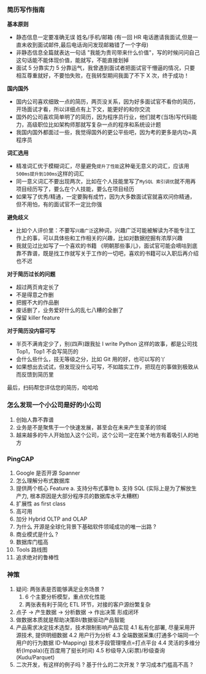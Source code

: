 ### 简历写作指南

__基本原则__
* 静态信息一定要准确无误 姓名/手机/邮箱 (有一回 HR 电话邀请我面试,但是一直未收到面试邮件,最后电话询问发现邮箱错了一个字母)
* 非静态信息全篇就表达一句话 "我能为贵司带来什么价值"，写的时候问问自己这句话能不能体现价值，能就写，不能直接划掉
* 面试 5 分靠实力 5 分靠运气，我曾遇到面试者把面试官干懵逼的情况，只要相互尊重就好，不要怕失败，在我转型期间我面了不下 X 次，终于成功！

__国内国外__
* 国内公司喜欢细致一点的简历，两页没关系，因为好多面试官不看你的简历，开场面试才看，所以详细点有上下文，能更好的和你交流
* 国外的公司喜欢简单明了的简历，因为程序员行业，他们就考(当场)写代码能力，高级职位比如架构师那就写复杂一点的程序和系统设计题
* 我国内国外都面过一些，我觉得国外的更公平些吧，因为考的更多是内功=真程序员

__词汇选用__
* 精准词汇优于模糊词汇，尽量避免`提升了性能`这种毫无意义的词汇，应该用 `500ms提升到100ms`这样的词汇
* 同一意义词汇不要出现两次，比如在个人技能里写了`MySQL 索引调优`就不用再项目经历写了，要么在个人技能，要么在项目经历
* 如果写了优秀/精通，一定要胸有成竹，因为大多数面试官就喜欢问你精通，但不用怕，有的面试官不一定比你强

__避免歧义__
* 比如个人评价里：不要写`兴趣广泛`这种词，兴趣广泛可能被解读为不能专注工作上的事，可以具体些和工作相关的兴趣，比如对数据挖掘有浓厚兴趣
* 我就见过比如写了一个喜欢的书籍 《明朝那些事儿》，面试官可能会嘀咕到底靠不靠谱，既是找工作就写关于工作的一切吧，喜欢的书籍可以入职后再介绍也不迟

__对于简历过长的问题__
* 超过两页肯定长了
* 不是得意之作删
* 把握不大的作品删
* 废话删了，业务爱好什么的乱七八糟的全删了
* 保留 killer feature

__对于简历没内容可写__
* 半页不满肯定少了，别(四声)跟我扯 I write Python 这样的故事，都是公司找Top1，Top1 不会写简历的
* 会什么些什么，技无等级之分，比如 Git 用的好，也可以写的丫
* 如果想出去试试，但发现没什么可写，不如踏实工作，把现在的事做到极致从而反馈到简历里


最后，扫码帮您评估您的简历，哈哈哈

### 怎么发现一个小公司是好的小公司
1. 创始人靠不靠谱
3. 业务是不是聚焦于一个快速发展，甚至会在未来产生变革的领域
4. 越来越多的牛人开始加入这个公司，这个公司一定在某个地方有着吸引人的地方


### PingCAP
1. Google 是否开源 Spanner
2. 怎么理解分布式数据库
3. 提供两个核心 Feature a. 支持分布式事物 b. 支持 SQL (实际上是为了解放生产力, 根本原因是大部分程序员的数据库水平太糟糕)
4. 扩展性 as first class
5. 高可用
6. 加分 Hybrid OLTP and OLAP
7. 为什么 开源是全球化背景下基础软件领域成功的唯一出路 ?
8. 商业模式是什么 ?
9. 数据库门槛高
10. Tools 路线图
11. 追求绝对的鲁棒性

### 神策
1. 疑问: 两张表是否能够满足业务场景 ? 
    1. 6 个主要分析模型，重点优化性能
    2. 两张表有利于简化 ETL 环节，对接的客户源纷繁复杂
2. 点子 -> 产生数据 -> 分析数据 -> 作出决策 形成闭环
3. 做数据本质就是帮助决策BI/数据驱动产品智能
4. 产品需求决定技术选型，技术限制影响产品实现
    4.1 私有化部署, 尽量采用开源技术, 提供明细数据
    4.2 用户行为分析
    4.3 全端数据采集(打通多个端同一个用户的行为数据 ID-Mapping) 技术手段管理埋点=打点平台
    4.4 灵活的多维分析(Impala)(在百度用了挺长时间)
    4.5 秒级导入(彩票)/秒级查询(Kudu/Parquet)
5. 二次开发，有这样的例子吗 ? 基于什么的二次开发 ? 学习成本门槛高不高 ?

